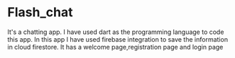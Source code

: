# Flash_chat
It's a chatting app.
I have used dart as the programming language to code this app.
In this app I have used firebase integration to save the information in cloud firestore.
It has a welcome page,registration page and login page

